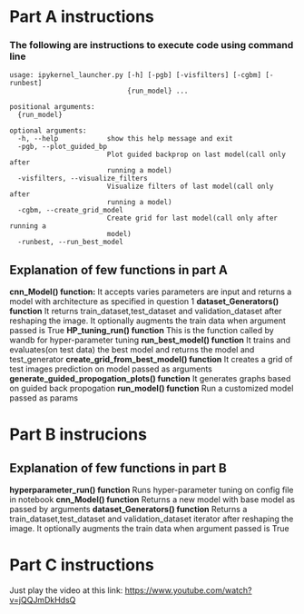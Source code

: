 
# Part A instructions  
### The following are instructions to execute code using command line
```
usage: ipykernel_launcher.py [-h] [-pgb] [-visfilters] [-cgbm] [-runbest]
                             {run_model} ...

positional arguments:
  {run_model}

optional arguments:
  -h, --help            show this help message and exit
  -pgb, --plot_guided_bp
                        Plot guided backprop on last model(call only after
                        running a model)
  -visfilters, --visualize_filters
                        Visualize filters of last model(call only after
                        running a model)
  -cgbm, --create_grid_model
                        Create grid for last model(call only after running a
                        model)
  -runbest, --run_best_model     
  ```
  ## Explanation of few functions in part A
  **cnn_Model() function:** 
  It accepts varies parameters are input and returns a model with architecture as specified in question 1
  **dataset_Generators() function**
  It returns train_dataset,test_dataset and validation_dataset after reshaping the image. It optionally augments the train data when argument passed is True
  **HP_tuning_run() function**
  This is the function called by wandb for hyper-parameter tuning
  **run_best_model() function**
  It trains and evaluates(on test data) the best model and returns the model and test_generator
  **create_grid_from_best_model() function**
  It creates a grid of test images prediction on model passed as arguments
  **generate_guided_propogation_plots() function**
  It generates graphs based on guided back propogation
  **run_model() function**
  Run a customized model passed as params
  
  
  # Part B instrucions
  ## Explanation of few functions in part B
  **hyperparameter_run() function**
  Runs hyper-parameter tuning on config file in notebook
  **cnn_Model() function**
  Returns a new model with base model as passed by arguments
  **dataset_Generators() function**
  Returns a train_dataset,test_dataset and validation_dataset iterator after reshaping the image. It optionally augments the train data when argument passed is True
  
  # Part C instructions
  
  Just play the video at this link: https://www.youtube.com/watch?v=jQQJmDkHdsQ
